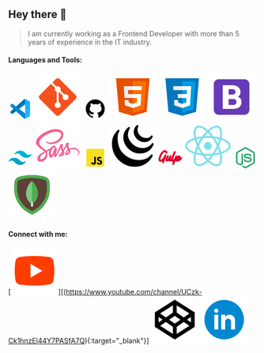 ## Hey there 👋

> I am currently working as a Frontend Developer with more than 5 years of experience in the IT industry.

#### Languages and Tools:

![VisualStudioCode](https://github.com/Chintanjadav/Chintanjadav/blob/main/icons/visual-studio-code.png "VisualStudioCode")
![GIT](https://github.com/Chintanjadav/Chintanjadav/blob/main/icons/git.svg "GIT")
![GITHUB](https://github.com/Chintanjadav/Chintanjadav/blob/main/icons/github.png "GITHUB")
![HTML 5](https://github.com/Chintanjadav/Chintanjadav/blob/main/icons/html5.svg "HTML 5")
![CSS 3](https://github.com/Chintanjadav/Chintanjadav/blob/main/icons/css3.svg "CSS 3")
![Bootstrap](https://github.com/Chintanjadav/Chintanjadav/blob/main/icons/bootstrap.svg "Bootstrap")
![Tailwind CSS](https://github.com/Chintanjadav/Chintanjadav/blob/main/icons/tailwind.png "Tailwind CSS")
![SCSS](https://github.com/Chintanjadav/Chintanjadav/blob/main/icons/sass.svg "SASS")
![Javascript](https://github.com/Chintanjadav/Chintanjadav/blob/main/icons/js.png "JAVASCRIPT")
![jQuery](https://github.com/Chintanjadav/Chintanjadav/blob/main/icons/jquery.svg "jQuery")
![Gulp](https://github.com/Chintanjadav/Chintanjadav/blob/main/icons/gulp.png "gulp")
![React](https://github.com/Chintanjadav/Chintanjadav/blob/main/icons/react.svg "React")
![Node](https://github.com/Chintanjadav/Chintanjadav/blob/main/icons/node.png "Node")
![Mongodb](https://github.com/Chintanjadav/Chintanjadav/blob/main/icons/mongodb.svg "Mongodb")

#### Connect with me:

[![Youtube](https://github.com/Chintanjadav/Chintanjadav/blob/main/icons/youtube.svg "Youtube")][(https://www.youtube.com/channel/UCzk-Ck1hnzEl44Y7PASfA7Q){:target="_blank"}]
![Codepen](https://github.com/Chintanjadav/Chintanjadav/blob/main/icons/codepen.svg "Codepen")
![Linkedin](https://github.com/Chintanjadav/Chintanjadav/blob/main/icons/linkedin.svg "Linkedin")

